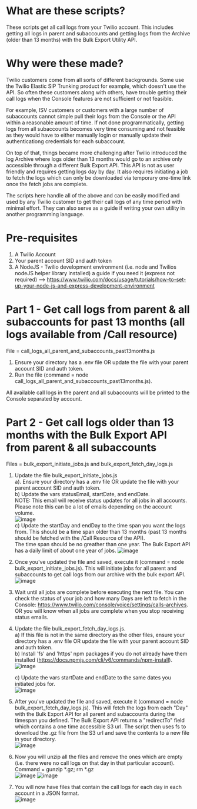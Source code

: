 # What are these scripts?
These scripts get all call logs from your Twilio account. This includes getting all logs in parent and subaccounts and getting logs from the Archive (older than 13 months) with the Bulk Export Utility API.

# Why were these made?
Twilio customers come from all sorts of different backgrounds. Some use the Twilio Elastic SIP Trunking product for example, which doesn't use the API. So often these customers along with others, have trouble getting their call logs when the Console features are not sufficient or not feasible. 

For example, ISV customers or customers with a large number of subaccounts cannot simple pull their logs from the Console or the API within a reasonable amount of time. If not done programmatically, getting logs from all subaccounts becomes very time consuming and not feasible as they would have to either manually login or manually update their authenticationg credentials for each subaccount.

On top of that, things became more challenging after Twilio introduced the log Archive where logs older than 13 months would go to an archive only accessible through a different Bulk Export API. This API is not as user friendly and requires getting logs day by day. It also requires initiating a job to fetch the logs which can only be downloaded via temporary one-time link once the fetch jobs are complete. 

The scripts here handle all of the above and can be easily modified and used by any Twilio customer to get their call logs of any time period with minimal effort. 
They can also serve as a guide if writing your own utility in another programming language.

# Pre-requisites
1. A Twilio Account
2. Your parent account SID and auth token
3. A NodeJS - Twilio development environment (i.e. node and Twilios nodeJS helper library installed) a guide if you need it (express not required) --> https://www.twilio.com/docs/usage/tutorials/how-to-set-up-your-node-js-and-express-development-environment


# Part 1 - Get call logs from parent & all subaccounts for past 13 months (all logs available from /Call resource)
File = call_logs_all_parent_and_subaccounts_past13months.js

1. Ensure your directory has a .env file OR update the file with your parent account SID and auth token.
2. Run the file (command = node call_logs_all_parent_and_subaccounts_past13months.js).

All available call logs in the parent and all subaccounts will be printed to the Console separated by account.


# Part 2 - Get call logs older than 13 months with the Bulk Export API from parent & all subaccounts
Files = bulk_export_initiate_jobs.js and bulk_export_fetch_day_logs.js

1. Update the file bulk_export_initiate_jobs.js  
    a). Ensure your directory has a .env file OR update the file with your parent account SID and auth token.  
    b) Update the vars statusEmail, startDate, and endDate.  
    NOTE: This email will receive status updates for all jobs in all accounts. Please note this can be a lot of emails depending on the account volume.  
    ![image](https://github.com/sgeddy/twilioCallLogs/assets/26208555/f394c703-820d-4fc6-ac07-f113b53bfe2d)  
    c) Update the startDay and endDay to the time span you want the logs from. This should be a time span older than 13 months (past 13 months should be fetched with the /Call Resource of the API).  
    The time span should be no greather than one year. The Bulk Export API has a daily limit of about one year of jobs. ![image](https://github.com/sgeddy/twilioCallLogs/assets/26208555/1e57de7f-df2b-4730-b756-75e67d52fb93)

7. Once you've updated the file and saved, execute it (command = node bulk_export_initiate_jobs.js). This will initiate jobs for all parent and subaccounts to get call logs from our archive with the bulk export API.
![image](https://github.com/sgeddy/twilioCallLogs/assets/26208555/6f25f0fc-26b3-441f-9a00-35091b7b15b0)

8. Wait until all jobs are complete before executing the next file. You can check the status of your job and how many Days are left to fetch in the Console: https://www.twilio.com/console/voice/settings/calls-archives.  
OR you will know when all jobs are complete when you stop receiving status emails. 

9. Update the file bulk_export_fetch_day_logs.js.  
      a) If this file is not in the same directory as the other files, ensure your directory has a .env file OR update the file with your parent account SID and auth token.  
      b) Install 'fs' and 'https' npm packages if you do not already have them installed (https://docs.npmjs.com/cli/v6/commands/npm-install).  
      ![image](https://github.com/sgeddy/twilioCallLogs/assets/26208555/c8ac3d90-bb3b-4a4f-b582-00d495784eff)  

      c) Update the vars startDate and endDate to the same dates you initiated jobs for.  
      ![image](https://github.com/sgeddy/twilioCallLogs/assets/26208555/97f5f40a-93d6-423a-89ff-69089f2bdd00)  

10. After you've updated the file and saved, execute it (command = node bulk_export_fetch_day_logs.js). This will fetch the logs from each "Day" with the Bulk Export API for all parent and subaccounts during the timespan you defined. The Bulk Export API returns a "redirectTo" field which contains a one time accessible S3 url. The script then uses fs to download the .gz file from the S3 url and save the contents to a new file in your directory.  
![image](https://github.com/sgeddy/twilioCallLogs/assets/26208555/0bb701c7-d42e-478d-a701-71ab74438e25)

11. Now you will unzip all the files and remove the ones which are empty (i.e. there were no call logs on that day in that particular account). Command = gunzip *.gz; rm *.gz  
![image](https://github.com/sgeddy/twilioCallLogs/assets/26208555/28096233-0d9d-4cce-a38a-8ac226e1b7ca) ![image](https://github.com/sgeddy/twilioCallLogs/assets/26208555/416772e5-c94f-4429-9f19-beeb24174df8)

12. You will now have files that contain the call logs for each day in each account in a JSON format.  
![image](https://github.com/sgeddy/twilioCallLogs/assets/26208555/dbfa4996-b36a-455d-ad76-0f9ba3757763)
